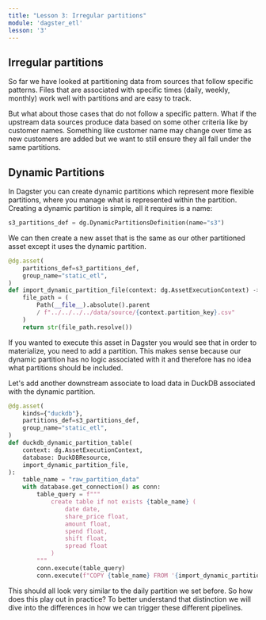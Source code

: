 ```yaml
---
title: "Lesson 3: Irregular partitions"
module: 'dagster_etl'
lesson: '3'
---
```


## Irregular partitions

So far we have looked at partitioning data from sources that follow specific patterns. Files that are associated with specific times (daily, weekly, monthly) work well with partitions and are easy to track.

But what about those cases that do not follow a specific pattern. What if the upstream data sources produce data based on some other criteria like by customer names. Something like customer name may change over time as new customers are added but we want to still ensure they all fall under the same partitions.

## Dynamic Partitions

In Dagster you can create dynamic partitions which represent more flexible partitions, where you manage what is represented within the partition. Creating a dynamic partition is simple, all it requires is a name:

```python
s3_partitions_def = dg.DynamicPartitionsDefinition(name="s3")
```

We can then create a new asset that is the same as our other partitioned asset except it uses the dynamic partition.

```python
@dg.asset(
    partitions_def=s3_partitions_def,
    group_name="static_etl",
)
def import_dynamic_partition_file(context: dg.AssetExecutionContext) -> str:
    file_path = (
        Path(__file__).absolute().parent
        / f"../../../../data/source/{context.partition_key}.csv"
    )
    return str(file_path.resolve())
```

If you wanted to execute this asset in Dagster you would see that in order to materialize, you need to add a partition. This makes sense because our dynamic partition has no logic associated with it and therefore has no idea what partitions should be included.

Let's add another downstream associate to load data in DuckDB associated with the dynamic partition.

```python
@dg.asset(
    kinds={"duckdb"},
    partitions_def=s3_partitions_def,
    group_name="static_etl",
)
def duckdb_dynamic_partition_table(
    context: dg.AssetExecutionContext,
    database: DuckDBResource,
    import_dynamic_partition_file,
):
    table_name = "raw_partition_data"
    with database.get_connection() as conn:
        table_query = f"""
            create table if not exists {table_name} (
                date date,
                share_price float,
                amount float,
                spend float,
                shift float,
                spread float
            ) 
        """
        conn.execute(table_query)
        conn.execute(f"COPY {table_name} FROM '{import_dynamic_partition_file}'")
```

This should all look very similar to the daily partition we set before. So how does this play out in practice? To better understand that distinction we will dive into the differences in how we can trigger these different pipelines.
